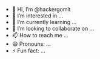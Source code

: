- 👋 Hi, I’m @hackergomit
- 👀 I’m interested in ...
- 🌱 I’m currently learning ...
- 💞️ I’m looking to collaborate on ...
- 📫 How to reach me ...
- 😄 Pronouns: ...
- ⚡ Fun fact: ...

<!---
hackergomit/hackergomit is a ✨ special ✨ repository because its `README.md` (this file) appears on your GitHub profile.
You can click the Preview link to take a look at your changes.
--->
